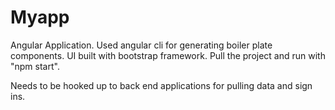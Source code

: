 # Myapp
Angular Application. Used angular cli for generating boiler plate components. UI built with bootstrap framework. 
Pull the project and run with "npm start".

Needs to be hooked up to back end applications for pulling data and sign ins.
